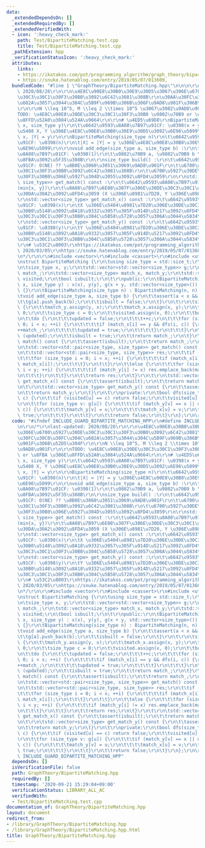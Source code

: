 ```yaml
---
data:
  _extendedDependsOn: []
  _extendedRequiredBy: []
  _extendedVerifiedWith:
  - icon: ':heavy_check_mark:'
    path: Test/BipartiteMatching.test.cpp
    title: Test/BipartiteMatching.test.cpp
  _pathExtension: hpp
  _verificationStatusIcon: ':heavy_check_mark:'
  attributes:
    links:
    - https://ikatakos.com/pot/programming_algorithm/graph_theory/bipartite_matching,
    - https://snuke.hatenablog.com/entry/2019/05/07/013609,
  bundledCode: "#line 1 \"GraphTheory/BipartiteMatching.hpp\"\n\n\n\r\n/*\r\nlast-updated:\
    \ 2020/08/26\r\n\r\n\u4E8C\u90E8\u30B0\u30E9\u30D5\u3067\u306E\u6700\u5927\u30DE\
    \u30C3\u30C1\u30F3\u30B0\u3092\u6C42\u3081\u308B\r\n\u30AA\u30FC\u30C0\u30FC\u304C\
    \u602A\u3057\u3044\u304C\u5B9F\u969B\u306B\u306F\u9AD8\u901F\u306B\u52D5\u304F\
    \r\n\r\nN \\leq 10^5, M \\leq 2 \\times 10^5 \u3067\u3082\u9AD8\u901F\r\n\r\n\
    TODO: \u4E8C\u90E8\u30DE\u30C3\u30C1\u30F3\u30B0 \u9802\u70B9 or \u8FBA \u306E\
    \u8FFD\u52A0\u3084\u524A\u9664\r\n\r\n# \u4ED5\u69D8\r\nBipartiteMatching(size_type\
    \ x, size_type y)\r\n\t\u6642\u9593\u8A08\u7B97\u91CF: \u0398(x + y)\r\n\t\u96C6\
    \u5408 X, Y \u306E\u4E8C\u90E8\u30B0\u30E9\u30D5\u3092\u6E96\u5099\r\n\t|X| =\
    \ x, |Y| = y\r\n\r\nBipartiteMatching(size_type n)\r\n\t\u6642\u9593\u8A08\u7B97\
    \u91CF: \u0398(n)\r\n\t|X| = |Y| = y \u306E\u4E8C\u90E8\u30B0\u30E9\u30D5\u3092\
    \u6E96\u5099\r\n\r\nvoid add_edge(size_type a, size_type b) :\r\n\t\u6642\u9593\
    \u8A08\u7B97\u91CF: \u0398(1)\r\n\t\u9802\u70B9 a, \u9802\u70B9 b \u9593\u306B\
    \u8FBA\u3092\u5F35\u308B\r\n\r\nsize_type build() :\r\n\t\u6642\u9593\u8A08\u7B97\
    \u91CF: O(NE) ?? \u8B0E\u3060\u3051\u3069\u9AD8\u901F\r\n\t\u6700\u5927\u30DE\u30C3\
    \u30C1\u30F3\u30B0\u3092\u6C42\u3081\u308B\r\n\t\u6700\u5927\u30DE\u30C3\u30C1\
    \u30F3\u30B0\u306E\u5927\u304D\u3055\u3092\u8FD4\u3059\r\n\r\nstd::vector<std::pair<size_type,\
    \ size_type>> get_match() const :\r\n\t\u6642\u9593\u8A08\u7B97\u91CF: \u0398\
    (min{x, y})\r\n\t\u8A08\u7B97\u6E08\u307F\u306E\u30DE\u30C3\u30C1\u30F3\u30B0\u306E\
    \u30DA\u30A2\u3092\u8FD4\u3059 (X \u306E\u8981\u7D20, Y \u306E\u8981\u7D20)\r\n\
    \r\nstd::vector<size_type> get_match_x() const :\r\n\t\u6642\u9593\u8A08\u7B97\
    \u91CF: \u0398(x)\r\n\tX \u306E\u5404\u8981\u7D20\u306E\u30DE\u30C3\u30C1\u30F3\
    \u30B0\u5148\u3092\u8A18\u9332\u3057\u305F\u914D\u5217\u3092\u8FD4\u3059(\u30DE\
    \u30C3\u30C1\u30F3\u30B0\u304C\u5B58\u5728\u3057\u306A\u3044\u5834\u5408 y)\r\n\
    \r\nstd::vector<size_type> get_match_y() const :\r\n\t\u6642\u9593\u8A08\u7B97\
    \u91CF: \u0398(y)\r\n\tY \u306E\u5404\u8981\u7D20\u306E\u30DE\u30C3\u30C1\u30F3\
    \u30B0\u5148\u3092\u8A18\u9332\u3057\u305F\u914D\u5217\u3092\u8FD4\u3059(\u30DE\
    \u30C3\u30C1\u30F3\u30B0\u304C\u5B58\u5728\u3057\u306A\u3044\u5834\u5408 x)\r\n\
    \r\n# \u53C2\u8003\r\nhttps://ikatakos.com/pot/programming_algorithm/graph_theory/bipartite_matching,\
    \ 2020/03/05\r\nhttps://snuke.hatenablog.com/entry/2019/05/07/013609, 2020/08/26\r\
    \n*/\r\n\r\n#include <vector>\r\n#include <cassert>\r\n#include <utility>\r\n\r\
    \nstruct BipartiteMatching {\r\n\tusing size_type = std::size_t;\r\n\t\r\nprivate:\r\
    \n\tsize_type x, y;\r\n\tstd::vector<std::vector<size_type>> g;\r\n\tsize_type\
    \ match_;\r\n\tstd::vector<size_type> match_x, match_y;\r\n\tstd::vector<size_type>\
    \ visited;\r\n\tbool isbuilt;\r\n\t\r\npublic:\r\n\tBipartiteMatching(size_type\
    \ x, size_type y) : x(x), y(y), g(x + y, std::vector<size_type>()), isbuilt(false)\
    \ {}\r\n\tBipartiteMatching(size_type n) : BipartiteMatching(n, n) {}\r\n\t\r\n\
    \tvoid add_edge(size_type a, size_type b) {\r\n\t\tassert(a < x && b < y);\r\n\
    \t\tg[a].push_back(b);\r\n\t\tisbuilt = false;\r\n\t}\r\n\t\r\n\tsize_type build()\
    \ {\r\n\t\tmatch_y.assign(y, x);\r\n\t\tmatch_x.assign(x, y);\r\n\t\tmatch_ =\
    \ 0;\r\n\t\tsize_type c = 0;\r\n\t\tvisited.assign(x, 0);\r\n\t\tbool updated;\r\
    \n\t\tdo {\r\n\t\t\tupdated = false;\r\n\t\t\t++c;\r\n\t\t\tfor (size_type i =\
    \ 0; i < x; ++i) {\r\n\t\t\t\tif (match_x[i] == y && dfs(i, c)) {\r\n\t\t\t\t\t\
    ++match_;\r\n\t\t\t\t\tupdated = true;\r\n\t\t\t\t}\r\n\t\t\t}\r\n\t\t} while\
    \ (updated);\r\n\t\tisbuilt = true;\r\n\t\treturn match_;\r\n\t}\r\n\t\r\n\tsize_type\
    \ match() const {\r\n\t\tassert(isbuilt);\r\n\t\treturn match_;\r\n\t}\r\n\t\r\
    \n\tstd::vector<std::pair<size_type, size_type>> get_match() const {\r\n\t\tassert(isbuilt);\r\
    \n\t\tstd::vector<std::pair<size_type, size_type>> res;\r\n\t\tif (x < y) {\r\n\
    \t\t\tfor (size_type i = 0; i < x; ++i) {\r\n\t\t\t\tif (match_x[i] != y) res.emplace_back(i,\
    \ match_x[i]);\r\n\t\t\t}\r\n\t\t}\r\n\t\telse {\r\n\t\t\tfor (size_type i = 0;\
    \ i < y; ++i) {\r\n\t\t\t\tif (match_y[i] != x) res.emplace_back(match_y[i], i);\r\
    \n\t\t\t}\r\n\t\t}\r\n\t\treturn res;\r\n\t}\r\n\t\r\n\tstd::vector<size_type>\
    \ get_match_x() const {\r\n\t\tassert(isbuilt);\r\n\t\treturn match_x;\r\n\t}\r\
    \n\t\r\n\tstd::vector<size_type> get_match_y() const {\r\n\t\tassert(isbuilt);\r\
    \n\t\treturn match_y;\r\n\t}\r\n\t\r\nprivate:\r\n\tbool dfs(size_type u, size_type\
    \ c) {\r\n\t\tif (visited[u] == c) return false;\r\n\t\tvisited[u] = c;\r\n\t\t\
    \r\n\t\tfor (size_type v: g[u]) {\r\n\t\t\tif (match_y[v] == x || dfs(match_y[v],\
    \ c)) {\r\n\t\t\t\tmatch_y[v] = u;\r\n\t\t\t\tmatch_x[u] = v;\r\n\t\t\t\treturn\
    \ true;\r\n\t\t\t}\r\n\t\t}\r\n\t\treturn false;\r\n\t}\r\n};\r\n\r\n\n"
  code: "#ifndef INCLUDE_GUARD_BIPARTITE_MATCHING_HPP\r\n#define INCLUDE_GUARD_BIPARTITE_MATCHING_HPP\r\
    \n\r\n/*\r\nlast-updated: 2020/08/26\r\n\r\n\u4E8C\u90E8\u30B0\u30E9\u30D5\u3067\
    \u306E\u6700\u5927\u30DE\u30C3\u30C1\u30F3\u30B0\u3092\u6C42\u3081\u308B\r\n\u30AA\
    \u30FC\u30C0\u30FC\u304C\u602A\u3057\u3044\u304C\u5B9F\u969B\u306B\u306F\u9AD8\
    \u901F\u306B\u52D5\u304F\r\n\r\nN \\leq 10^5, M \\leq 2 \\times 10^5 \u3067\u3082\
    \u9AD8\u901F\r\n\r\nTODO: \u4E8C\u90E8\u30DE\u30C3\u30C1\u30F3\u30B0 \u9802\u70B9\
    \ or \u8FBA \u306E\u8FFD\u52A0\u3084\u524A\u9664\r\n\r\n# \u4ED5\u69D8\r\nBipartiteMatching(size_type\
    \ x, size_type y)\r\n\t\u6642\u9593\u8A08\u7B97\u91CF: \u0398(x + y)\r\n\t\u96C6\
    \u5408 X, Y \u306E\u4E8C\u90E8\u30B0\u30E9\u30D5\u3092\u6E96\u5099\r\n\t|X| =\
    \ x, |Y| = y\r\n\r\nBipartiteMatching(size_type n)\r\n\t\u6642\u9593\u8A08\u7B97\
    \u91CF: \u0398(n)\r\n\t|X| = |Y| = y \u306E\u4E8C\u90E8\u30B0\u30E9\u30D5\u3092\
    \u6E96\u5099\r\n\r\nvoid add_edge(size_type a, size_type b) :\r\n\t\u6642\u9593\
    \u8A08\u7B97\u91CF: \u0398(1)\r\n\t\u9802\u70B9 a, \u9802\u70B9 b \u9593\u306B\
    \u8FBA\u3092\u5F35\u308B\r\n\r\nsize_type build() :\r\n\t\u6642\u9593\u8A08\u7B97\
    \u91CF: O(NE) ?? \u8B0E\u3060\u3051\u3069\u9AD8\u901F\r\n\t\u6700\u5927\u30DE\u30C3\
    \u30C1\u30F3\u30B0\u3092\u6C42\u3081\u308B\r\n\t\u6700\u5927\u30DE\u30C3\u30C1\
    \u30F3\u30B0\u306E\u5927\u304D\u3055\u3092\u8FD4\u3059\r\n\r\nstd::vector<std::pair<size_type,\
    \ size_type>> get_match() const :\r\n\t\u6642\u9593\u8A08\u7B97\u91CF: \u0398\
    (min{x, y})\r\n\t\u8A08\u7B97\u6E08\u307F\u306E\u30DE\u30C3\u30C1\u30F3\u30B0\u306E\
    \u30DA\u30A2\u3092\u8FD4\u3059 (X \u306E\u8981\u7D20, Y \u306E\u8981\u7D20)\r\n\
    \r\nstd::vector<size_type> get_match_x() const :\r\n\t\u6642\u9593\u8A08\u7B97\
    \u91CF: \u0398(x)\r\n\tX \u306E\u5404\u8981\u7D20\u306E\u30DE\u30C3\u30C1\u30F3\
    \u30B0\u5148\u3092\u8A18\u9332\u3057\u305F\u914D\u5217\u3092\u8FD4\u3059(\u30DE\
    \u30C3\u30C1\u30F3\u30B0\u304C\u5B58\u5728\u3057\u306A\u3044\u5834\u5408 y)\r\n\
    \r\nstd::vector<size_type> get_match_y() const :\r\n\t\u6642\u9593\u8A08\u7B97\
    \u91CF: \u0398(y)\r\n\tY \u306E\u5404\u8981\u7D20\u306E\u30DE\u30C3\u30C1\u30F3\
    \u30B0\u5148\u3092\u8A18\u9332\u3057\u305F\u914D\u5217\u3092\u8FD4\u3059(\u30DE\
    \u30C3\u30C1\u30F3\u30B0\u304C\u5B58\u5728\u3057\u306A\u3044\u5834\u5408 x)\r\n\
    \r\n# \u53C2\u8003\r\nhttps://ikatakos.com/pot/programming_algorithm/graph_theory/bipartite_matching,\
    \ 2020/03/05\r\nhttps://snuke.hatenablog.com/entry/2019/05/07/013609, 2020/08/26\r\
    \n*/\r\n\r\n#include <vector>\r\n#include <cassert>\r\n#include <utility>\r\n\r\
    \nstruct BipartiteMatching {\r\n\tusing size_type = std::size_t;\r\n\t\r\nprivate:\r\
    \n\tsize_type x, y;\r\n\tstd::vector<std::vector<size_type>> g;\r\n\tsize_type\
    \ match_;\r\n\tstd::vector<size_type> match_x, match_y;\r\n\tstd::vector<size_type>\
    \ visited;\r\n\tbool isbuilt;\r\n\t\r\npublic:\r\n\tBipartiteMatching(size_type\
    \ x, size_type y) : x(x), y(y), g(x + y, std::vector<size_type>()), isbuilt(false)\
    \ {}\r\n\tBipartiteMatching(size_type n) : BipartiteMatching(n, n) {}\r\n\t\r\n\
    \tvoid add_edge(size_type a, size_type b) {\r\n\t\tassert(a < x && b < y);\r\n\
    \t\tg[a].push_back(b);\r\n\t\tisbuilt = false;\r\n\t}\r\n\t\r\n\tsize_type build()\
    \ {\r\n\t\tmatch_y.assign(y, x);\r\n\t\tmatch_x.assign(x, y);\r\n\t\tmatch_ =\
    \ 0;\r\n\t\tsize_type c = 0;\r\n\t\tvisited.assign(x, 0);\r\n\t\tbool updated;\r\
    \n\t\tdo {\r\n\t\t\tupdated = false;\r\n\t\t\t++c;\r\n\t\t\tfor (size_type i =\
    \ 0; i < x; ++i) {\r\n\t\t\t\tif (match_x[i] == y && dfs(i, c)) {\r\n\t\t\t\t\t\
    ++match_;\r\n\t\t\t\t\tupdated = true;\r\n\t\t\t\t}\r\n\t\t\t}\r\n\t\t} while\
    \ (updated);\r\n\t\tisbuilt = true;\r\n\t\treturn match_;\r\n\t}\r\n\t\r\n\tsize_type\
    \ match() const {\r\n\t\tassert(isbuilt);\r\n\t\treturn match_;\r\n\t}\r\n\t\r\
    \n\tstd::vector<std::pair<size_type, size_type>> get_match() const {\r\n\t\tassert(isbuilt);\r\
    \n\t\tstd::vector<std::pair<size_type, size_type>> res;\r\n\t\tif (x < y) {\r\n\
    \t\t\tfor (size_type i = 0; i < x; ++i) {\r\n\t\t\t\tif (match_x[i] != y) res.emplace_back(i,\
    \ match_x[i]);\r\n\t\t\t}\r\n\t\t}\r\n\t\telse {\r\n\t\t\tfor (size_type i = 0;\
    \ i < y; ++i) {\r\n\t\t\t\tif (match_y[i] != x) res.emplace_back(match_y[i], i);\r\
    \n\t\t\t}\r\n\t\t}\r\n\t\treturn res;\r\n\t}\r\n\t\r\n\tstd::vector<size_type>\
    \ get_match_x() const {\r\n\t\tassert(isbuilt);\r\n\t\treturn match_x;\r\n\t}\r\
    \n\t\r\n\tstd::vector<size_type> get_match_y() const {\r\n\t\tassert(isbuilt);\r\
    \n\t\treturn match_y;\r\n\t}\r\n\t\r\nprivate:\r\n\tbool dfs(size_type u, size_type\
    \ c) {\r\n\t\tif (visited[u] == c) return false;\r\n\t\tvisited[u] = c;\r\n\t\t\
    \r\n\t\tfor (size_type v: g[u]) {\r\n\t\t\tif (match_y[v] == x || dfs(match_y[v],\
    \ c)) {\r\n\t\t\t\tmatch_y[v] = u;\r\n\t\t\t\tmatch_x[u] = v;\r\n\t\t\t\treturn\
    \ true;\r\n\t\t\t}\r\n\t\t}\r\n\t\treturn false;\r\n\t}\r\n};\r\n\r\n#endif //\
    \ INCLUDE_GUARD_BIPARTITE_MATCHING_HPP"
  dependsOn: []
  isVerificationFile: false
  path: GraphTheory/BipartiteMatching.hpp
  requiredBy: []
  timestamp: '2020-09-21 15:29:04+09:00'
  verificationStatus: LIBRARY_ALL_AC
  verifiedWith:
  - Test/BipartiteMatching.test.cpp
documentation_of: GraphTheory/BipartiteMatching.hpp
layout: document
redirect_from:
- /library/GraphTheory/BipartiteMatching.hpp
- /library/GraphTheory/BipartiteMatching.hpp.html
title: GraphTheory/BipartiteMatching.hpp
---
```

